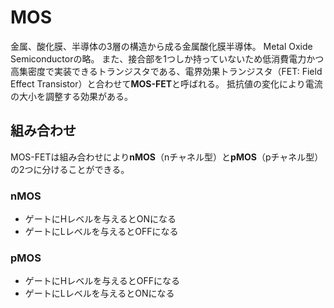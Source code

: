 # MOS

金属、酸化膜、半導体の3層の構造から成る金属酸化膜半導体。
Metal Oxide Semiconductorの略。
また、接合部を1つしか持っていないため低消費電力かつ高集密度で実装できるトランジスタである、電界効果トランジスタ（FET: Field Effect Transistor）と合わせて**MOS-FET**と呼ばれる。
抵抗値の変化により電流の大小を調整する効果がある。

## 組み合わせ

MOS-FETは組み合わせにより**nMOS**（nチャネル型）と**pMOS**（pチャネル型）の2つに分けることができる。

### nMOS

- ゲートにHレベルを与えるとONになる
- ゲートにLレベルを与えるとOFFになる

### pMOS

- ゲートにHレベルを与えるとOFFになる
- ゲートにLレベルを与えるとONになる

